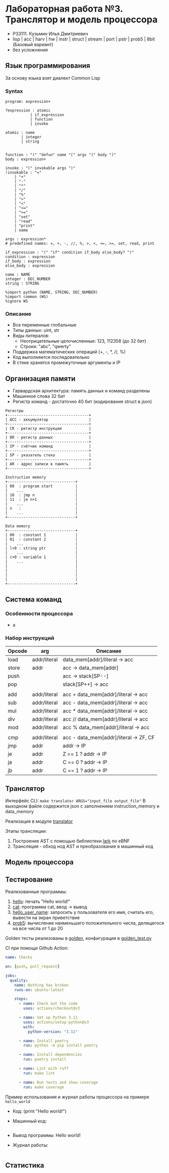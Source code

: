 # Лабораторная работа №3. Транслятор и модель процессора

- P33111. Кузьмин Илья Дмитриевич
- lisp | acc | harv | hw | instr | struct | stream | port | pstr | prob5 | 8bit (Базовый вариант)
- без усложнения

## Язык программирования
За основу языка взят диалект Common Lisp

### Syntax
```
program: expression+

?expression : atomic
           | if_expression
           | function
           | invoke

atomic : name
       | integer
       | string


function : "(" "defun" name "(" args ")" body ")"
body : expression+

invoke : "(" invokable args ")"
!invokable : "="
    | "+"
    | "-"
    | "*"
    | "/"
    | "%"
    | ">"
    | "<"
    | "<="
    | ">="
    | "set"
    | "read"
    | "print"
    | name

args : expression*
# predefined names: =, +, -, //, %, >, <, <=, >=, set, read, print

if_expression : "(" "if" condition if_body else_body? ")"
condition : expression
if_body : expression
else_body : expression

name : NAME
integer : DEC_NUMBER
string : STRING

%import python (NAME, STRING, DEC_NUMBER)
%import common (WS)
%ignore WS
```
### Описание
- Все переменные глобальные
- Типы данных: uint, str
- Виды литералов:
  - Неотрицательные целочисленные: 123, 112358 (до 32 бит)
  - Строки: "abc", "qwerty"
- Поддержка математических операций (+, -, *, //, %)
- Код выполняется последовательно
- В стеке хранятся промежуточные аргументы и IP

## Организация памяти
- Гарвардская архитектура: память данных и команд разделены
- Машинное слова 32 бит
- Регистр команд - достаточно 40 бит (кодирование struct в json)

```
Регистры
+------------------------------------+
| ACC - аккумулятор                  |
+------------------------------------+
| CR - регистр инструкции            |
+------------------------------------+
| DR - регистр данных                |
+------------------------------------+
| IP - счётчик команд                |
+------------------------------------+
| SP - указатель стека               |
+------------------------------------+
| AR - адрес записи в память         |
+------------------------------------+

Instruction memory
+------------------------------+
| 00  : program start          |
|    ...                       |
| 10  : jmp n                  |
| 11  : je n+1                 |
|    ...                       |
| n   :                        |
|    ...                       |
+------------------------------+

Data memory
+------------------------------+
| 00  : constant 1             |
| 01  : constant 2             |
|    ...                       |
| l+0 : string ptr             |
|    ...                       |
| c+0 : variable 1             |
|    ...                       |
|                              |
|                              |
|                              |
|                              |
+------------------------------+
```

## Система команд

### Особенности процессора
- a

### Набор инструкций

| Opcode | arg          | Описание                               |
|--------|--------------|----------------------------------------|
| load   | addr/literal | data_mem[addr]/literal -> acc          |
| store  | addr         | acc -> data_mem[addr]                  |
| push   |              | acc -> stack[SP--]                     |
| pop    |              | stack[SP++] -> acc                     |
|        |              |                                        |
| add    | addr/literal | acc + data_mem[addr]/literal -> acc    |
| sub    | addr/literal | acc - data_mem[addr]/literal -> acc    |
| mul    | addr/literal | acc * data_mem[addr]/literal -> acc    |
| div    | addr/literal | acc // data_mem[addr]/literal -> acc   |
| mod    | addr/literal | acc % data_mem[addr]/literal -> acc    |
|        |              |                                        |
| cmp    | addr/literal | acc - data_mem[addr]/literal -> ZF, CF |
| jmp    | addr         | addr -> IP                             |
| je     | addr         | Z == 1 ? addr -> IP                    |
| ja     | addr         | C == 0 ? addr -> IP                    |
| jb     | addr         | C == 1 ? addr -> IP                    |


## Транслятор

Интерфейс CLI: `make translator ARGS="input_file output_file"`
В выходном файле содержится json с заполнением instruction_memory и data_memory

Реализация в модуле [translator](./src/translator)

Этапы трансляции:
1. Построение AST с помощью библиотеки [lark](https://github.com/lark-parser/lark) по eBNF
2. Трансляция - обход нод AST и преобразование в машинный код

## Модель процессора

## Тестирование

Реализованные программы:

1. [hello](./examples/hello.lisp): печать "Hello world!"
2. [cat](./examples/cat.lisp): программа cat, ввод -> вывод
3. [hello_user_name](./examples/hello_user_name.lisp): запросить у пользователя его имя, считать его, вывести на экран приветствие
4. [prob5](./examples/prob5.lisp): вычисление наименьшего положительного числа, делящегося на все числа от 1 до 20

Golden тесты реализованы в [golden](./golden), конфигурация в [golden_test.py](./tests/golden_test.py)

CI при помощи Github Action:

```yaml
name: Checks

on: [push, pull_request]

jobs:
  quality:
    name: Nothing has broken
    runs-on: ubuntu-latest

    steps:
      - name: Check out the code
        uses: actions/checkout@v3

      - name: Set up Python 3.11
        uses: actions/setup-python@v3
        with:
          python-version: "3.11"

      - name: Install poetry
        run: python -m pip install poetry

      - name: Install dependencies
        run: poetry install

      - name: Lint with ruff
        run: make lint

      - name: Run tests and show coverage
        run: make coverage
```

Пример использования и журнал работы процессора на примере `hello_world`

- Код:
(print "Hello world!")

- Машинный код:
```

```

- Вывод программы:
Hello world!

- Журнал работы:
``` 

```

## Статистика

